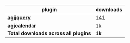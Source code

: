 plugin|downloads
------|----------
[**agjjquery**](https://www.npmjs.com/package/agjjquery)|[141](https://www.npmjs.com/package/agjjquery)
[**agjcalendar**](https://www.npmjs.com/package/agjcalendar)|[1k](https://www.npmjs.com/package/agjcalendar)
**Total downloads across all plugins**|**1k**
